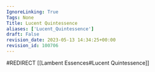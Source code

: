 ```yaml
---
IgnoreLinking: True
Tags: None
Title: Lucent Quintessence
aliases: ['Lucent_Quintessence']
draft: False
revision_date: 2023-05-13 14:34:25+00:00
revision_id: 100706
---
```


#REDIRECT [[Lambent Essences#Lucent Quintessence]]